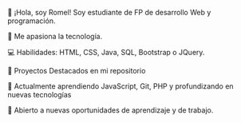 
👋 ¡Hola, soy Romel! Soy estudiante  de FP de desarrollo Web y programación.

🚀 Me apasiona la tecnología.

💻 Habilidades: HTML, CSS, Java, SQL, Bootstrap o JQuery. 

🔧 Proyectos Destacados en mi repositorio

🌱 Actualmente aprendiendo JavaScript, Git, PHP y profundizando en nuevas tecnologías

👥 Abierto a nuevas oportunidades de aprendizaje y de trabajo.



